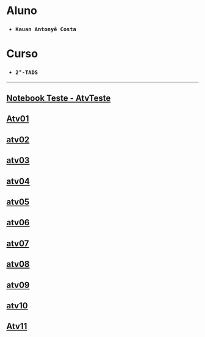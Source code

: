 # Aluno

* ###  `Kauan Antonyê Costa` 

# Curso

* ### `2°-TADS`

<hr>

## [Notebook Teste - AtvTeste](https://github.com/karekauan/POO/blob/main/Atividades/AtvTeste/notebook/AtvTeste.ipynb)


## [Atv01](https://github.com/karekauan/POO/blob/main/Atividades/atv01/notebook/atv01.ipynb)

## [atv02](https://github.com/karekauan/POO/blob/main/Atividades/atv02/notebook/atv02.ipynb)

## [atv03](https://github.com/karekauan/POO/blob/main/Atividades/atv03/notebook/atv03.ipynb)

## [atv04](https://github.com/karekauan/POO/blob/main/Atividades/atv04/notebook/atv04.ipynb)

## [atv05](https://github.com/karekauan/POO/blob/main/Atividades/atv05/notebook/atv05.ipynb)

## [atv06](https://github.com/karekauan/POO/blob/main/Atividades/atv06/notebook/atv06.ipynb)

## [atv07](https://github.com/karekauan/POO/blob/main/Atividades/atv07/)

## [atv08](https://github.com/karekauan/POO/blob/main/Atividades/atv08/)

## [atv09](https://github.com/karekauan/POO/blob/main/Atividades/atv09/)

## [atv10](https://github.com/karekauan/POO/blob/main/Atividades/atv10/)

## [Atv11](https://github.com/karekauan/POO/blob/main/Atividades/atv11/)